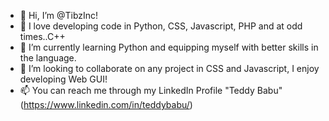 - 👋 Hi, I’m @TibzInc!
- 👀 I love developing code in Python, CSS, Javascript, PHP and at odd times..C++
- 🌱 I’m currently learning Python and equipping myself with better skills in the language.
- 💞️ I’m looking to collaborate on any project in CSS and Javascript, I enjoy developing Web GUI!
- 📫 You can reach me through my LinkedIn Profile "Teddy Babu" (https://www.linkedin.com/in/teddybabu/)

<!---
TibzInc/TibzInc is a ✨ special ✨ repository because its `README.md` (this file) appears on your GitHub profile.
You can click the Preview link to take a look at your changes.
--->
